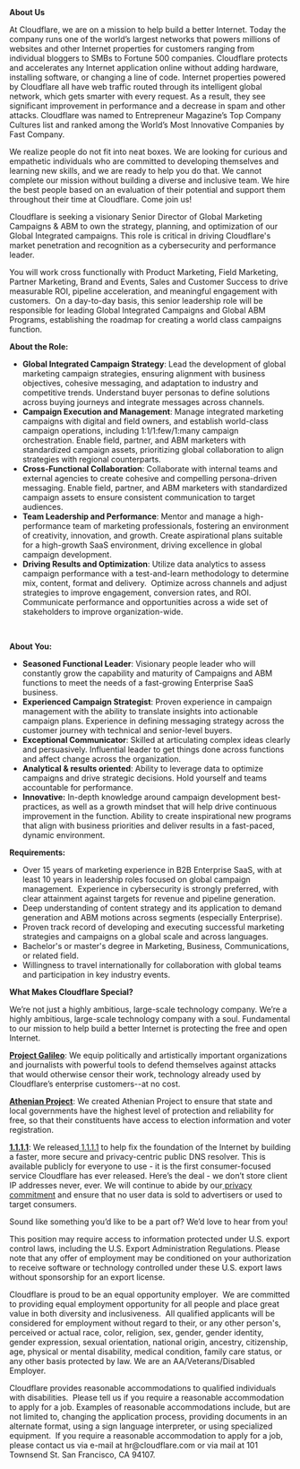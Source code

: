 <div class="content-intro">
	<div><strong>About Us</strong></div>
	<div>
		<p>At Cloudflare, we are on a mission to help build a better Internet. Today the company runs one of the world’s largest networks that powers millions of websites and other Internet properties for customers ranging from individual bloggers to SMBs to Fortune 500 companies. Cloudflare protects and accelerates any Internet application online without adding hardware, installing software, or changing a line of code. Internet properties powered by Cloudflare all have web traffic routed through its intelligent global network, which gets smarter with every request. As a result, they see significant improvement in performance and a decrease in spam and other attacks. Cloudflare was named to Entrepreneur Magazine’s Top Company Cultures list and ranked among the World’s Most Innovative Companies by Fast Company.&nbsp;</p>
		<p><span style="font-weight: 400;">We realize people do not fit into neat boxes. We are looking for curious and empathetic individuals who are committed to developing themselves and learning new skills, and we are ready to help you do that. We cannot complete our mission without building a diverse and inclusive team. We hire the best people based on an evaluation of their potential and support them throughout their time at Cloudflare. Come join us!&nbsp;</span></p>
	</div>
</div>
<p>Cloudflare is seeking a visionary Senior Director of Global Marketing Campaigns &amp; ABM to own the strategy, planning, and optimization of our Global Integrated campaigns. This role is critical in driving Cloudflare's market penetration and recognition as a cybersecurity and performance leader.&nbsp;</p>
<p>You will work cross functionally with Product Marketing, Field Marketing, Partner Marketing, Brand and Events, Sales and Customer Success to drive measurable ROI, pipeline acceleration, and meaningful engagement with customers.&nbsp; On a day-to-day basis, this senior leadership role will be responsible for leading Global Integrated Campaigns and Global ABM Programs, establishing the roadmap for creating a world class campaigns function.&nbsp;&nbsp;</p>
<p><strong>About the Role:</strong></p>
<ul>
	<li><strong>Global Integrated Campaign Strategy</strong>: Lead the development of global marketing campaign strategies, ensuring alignment with business objectives, cohesive messaging, and adaptation to industry and competitive trends. Understand buyer personas to define solutions across buying journeys and integrate messages across channels.&nbsp;</li>
	<li><strong>Campaign Execution and Management</strong>: Manage integrated marketing campaigns with digital and field owners, and establish world-class campaign operations, including 1:1/1:few/1:many campaign orchestration. Enable field, partner, and ABM marketers with standardized campaign assets, prioritizing global collaboration to align strategies with regional counterparts.</li>
	<li><strong>Cross-Functional Collaboration</strong>: Collaborate with internal teams and external agencies to create cohesive and compelling persona-driven messaging. Enable field, partner, and ABM marketers with standardized campaign assets to ensure consistent communication to target audiences.</li>
	<li><strong>Team Leadership and Performance</strong>: Mentor and manage a high-performance team of marketing professionals, fostering an environment of creativity, innovation, and growth. Create aspirational plans suitable for a high-growth SaaS environment, driving excellence in global campaign development.</li>
	<li><strong>Driving Results and Optimization</strong>: Utilize data analytics to assess campaign performance with a test-and-learn methodology to determine mix, content, format and delivery.&nbsp; Optimize across channels and adjust strategies to improve engagement, conversion rates, and ROI.&nbsp; Communicate performance and opportunities across a wide set of stakeholders to improve organization-wide.&nbsp;</li>
</ul>
<p>&nbsp;</p>
<p><strong>About You:</strong></p>
<ul>
	<li><strong>Seasoned Functional Leader</strong>: Visionary people leader who will constantly grow the capability and maturity of Campaigns and ABM functions to meet the needs of a fast-growing Enterprise SaaS business.&nbsp;</li>
	<li><strong>Experienced Campaign Strategist</strong>: Proven experience in campaign management with the ability to translate insights into actionable campaign plans. Experience in defining messaging strategy across the customer journey with technical and senior-level buyers.</li>
	<li><strong>Exceptional Communicator</strong>: Skilled at articulating complex ideas clearly and persuasively. Influential leader to get things done across functions and affect change across the organization.&nbsp;</li>
	<li><strong>Analytical &amp; results oriented</strong>: Ability to leverage data to optimize campaigns and drive strategic decisions. Hold yourself and teams accountable for performance.&nbsp;</li>
	<li><strong>Innovative:</strong> In-depth knowledge around campaign development best-practices, as well as a growth mindset that will help drive continuous improvement in the function. Ability to create inspirational new programs that align with business priorities and deliver results in a fast-paced, dynamic environment.</li>
</ul>
<p><strong>Requirements:</strong></p>
<ul>
	<li>Over 15 years of marketing experience in B2B Enterprise SaaS, with at least 10 years in leadership roles focused on global campaign management.&nbsp; Experience in cybersecurity is strongly preferred, with clear attainment against targets for revenue and pipeline generation.&nbsp;&nbsp;</li>
	<li>Deep understanding of content strategy and its application to demand generation and ABM motions across segments (especially Enterprise).</li>
	<li>Proven track record of developing and executing successful marketing strategies and campaigns on a global scale and across languages.</li>
	<li>Bachelor's or master's degree in Marketing, Business, Communications, or related field.</li>
	<li>Willingness to travel internationally for collaboration with global teams and participation in key industry events.</li>
</ul>
<div class="content-conclusion">
	<p><strong>What Makes Cloudflare Special?</strong></p>
	<p><span style="font-weight: 400;">We’re not just a highly ambitious, large-scale technology company. We’re a highly ambitious, large-scale technology company with a soul. Fundamental to our mission to help build a better Internet is protecting the free and open Internet.</span></p>
	<p><a href="https://blog.cloudflare.com/protecting-free-expression-online/"><strong>Project Galileo</strong></a><span style="font-weight: 400;">: We equip politically and artistically important organizations and journalists with powerful tools to defend themselves against attacks that would otherwise censor their work, technology already used by Cloudflare’s enterprise customers--at no cost.</span></p>
	<p><strong><a href="https://www.cloudflare.com/athenian/">Athenian Project</a></strong><span style="font-weight: 400;">: We created Athenian Project to ensure that state and local governments have the highest level of protection and reliability for free, so that their constituents have access to election information and voter registration.</span></p>
	<p><a href="https://1.1.1.1/"><strong>1.1.1.1</strong></a><span style="font-weight: 400;">: We released</span><a href="https://1.1.1.1/"> <span style="font-weight: 400;">1.1.1.1</span></a><span style="font-weight: 400;"> to help fix the foundation of the Internet by building a faster, more secure and privacy-centric public DNS resolver. This is available publicly for everyone to use - it is the first consumer-focused service Cloudflare has ever released. Here’s the deal - we don’t store client IP addresses never, ever. We will continue to abide by our</span><a href="https://developers.cloudflare.com/1.1.1.1/privacy/public-dns-resolver"> privacy commitment</a><span style="font-weight: 400;"> and ensure that no user data is sold to advertisers or used to target consumers.</span></p>
	<p><span style="font-weight: 400;">Sound like something you’d like to be a part of? We’d love to hear from you!</span></p>
	<p><span style="font-weight: 400;">This position may require access to information protected under U.S. export control laws, including the U.S. Export Administration Regulations. Please note that any offer of employment may be conditioned on your authorization to receive software or technology controlled under these U.S. export laws without sponsorship for an export license.</span></p>
	<p><span style="font-weight: 400;">Cloudflare is proud to be an equal opportunity employer. &nbsp;We are committed to providing equal employment opportunity for all people and place great value in both diversity and inclusiveness. &nbsp;All qualified applicants will be considered for employment without regard to their, or any other person's, perceived or actual</span> <span style="font-weight: 400;">race, color, religion, sex, gender, gender identity, gender expression, sexual orientation, national origin, ancestry, citizenship, age, physical or mental disability, medical condition, family care status, or any other basis protected by law. </span><span style="font-weight: 400;">We are an AA/Veterans/Disabled Employer.</span></p>
	<p><span style="font-weight: 400;">Cloudflare provides reasonable accommodations to qualified individuals with disabilities. &nbsp;Please tell us if you require a reasonable accommodation to apply for a job. Examples of reasonable accommodations include, but are not limited to, changing the application process, providing documents in an alternate format, using a sign language interpreter, or using specialized equipment. &nbsp;If you require a reasonable accommodation to apply for a job, please contact us via e-mail at </span><span style="font-weight: 400;">hr@cloudflare.com</span><span style="font-weight: 400;"> or via mail at 101 Townsend St. San Francisco, CA 94107.</span></p>
</div>